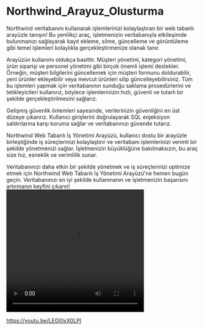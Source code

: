 # Northwind_Arayuz_Olusturma
Northwind veritabanını kullanarak işlemlerinizi kolaylaştıran bir web tabanlı arayüzle tanışın! Bu yenilikçi araç, işletmenizin veritabanıyla etkileşimde bulunmanızı sağlayarak kayıt ekleme, silme, güncelleme ve görüntüleme gibi temel işlemleri kolaylıkla gerçekleştirmenize olanak tanır.

Arayüzün kullanımı oldukça basittir. Müşteri yönetimi, kategori yönetimi, ürün siparişi ve personel yönetimi gibi birçok önemli işlemi destekler. Örneğin, müşteri bilgilerini güncellemek için müşteri formunu doldurabilir, yeni ürünler ekleyebilir veya mevcut ürünleri silip güncelleyebilirsiniz. Tüm bu işlemleri yapmak için veritabanının sunduğu saklama prosedürlerini ve tetikleyicileri kullanırız, böylece işlemlerinizin hızlı, güvenli ve tutarlı bir şekilde gerçekleştirilmesini sağlarız.

Gelişmiş güvenlik önlemleri sayesinde, verilerinizin güvenliğini en üst düzeye çıkarırız. Kullanıcı girişlerini doğrulayarak SQL enjeksiyon saldırılarına karşı koruma sağlar ve veritabanınızı güvende tutarız.

Northwind Web Tabanlı İş Yönetimi Arayüzü, kullanıcı dostu bir arayüzle birleştiğinde iş süreçlerinizi kolaylaştırır ve veritabanı işlemlerinizi verimli bir şekilde yönetmenizi sağlar. İşletmenizin büyüklüğüne bakılmaksızın, bu araç size hız, esneklik ve verimlilik sunar.

Veritabanınızı daha etkin bir şekilde yönetmek ve iş süreçlerinizi optimize etmek için Northwind Web Tabanlı İş Yönetimi Arayüzü'ne hemen bugün geçin. Veritabanınızı en iyi şekilde kullanmanın ve işletmenizin başarısını artırmanın keyfini çıkarın!
<video width="360" height="320" controls="controls">
  <source src="https://youtu.be/LEGI0xX0LPI" type="video/mp4" />
  <source src="video.ogg" type="video/ogg" />
  Tarayıcınız video etiketini desteklemiyor.
</video>

https://youtu.be/LEGI0xX0LPI
